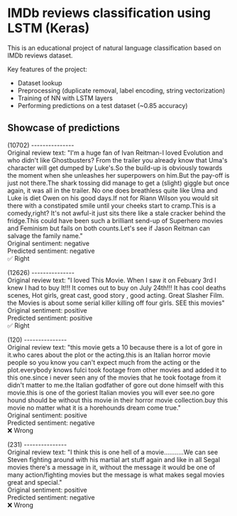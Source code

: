 # IMDb reviews classification using LSTM (Keras)
This is an educational project of natural language classification based on IMDb reviews dataset.

Key features of the project:
* Dataset lookup
* Preprocessing (duplicate removal, label encoding, string vectorization)
* Training of NN with LSTM layers
* Performing predictions on a test dataset (~0.85 accuracy)

## Showcase of predictions
(10702) ---------------\
Original review text: "I'm a huge fan of Ivan Reitman-I loved Evolution and who didn't like Ghostbusters? From the trailer you already know that Uma's character will get dumped by Luke's.So the build-up is obviously towards the moment when she unleashes her superpowers on him.But the pay-off is just not there.The shark tossing did manage to get a (slight) giggle but once again, it was all in the trailer. No one does breathless quite like Uma and Luke is diet Owen on his good days.If not for Riann Wilson you would sit there with a constipated smile until your cheeks start to cramp.This is a comedy,right?  It's not awful-it just sits there like a stale cracker behind the fridge.This could have been such a brilliant send-up of Superhero movies and Feminism but fails on both counts.Let's see if Jason Reitman can salvage the family name."\
Original sentiment: negative\
Predicted sentiment: negative\
✅ Right

(12626) ---------------\
Original review text: "I loved This Movie. When I saw it on Febuary 3rd I knew I had to buy It!!! It comes out to buy on July 24th!!! It has cool deaths scenes, Hot girls, great cast, good story , good acting. Great Slasher Film. the Movies is about some serial killer killing off four girls. SEE this movies"\
Original sentiment: positive\
Predicted sentiment: positive\
✅ Right

(120) ---------------\
Original review text: "this movie gets a 10 because there is a lot of gore in it.who cares about the plot or the acting.this is an Italian horror movie people so you know you can't expect much from the acting or the plot.everybody knows fulci took footage from other movies and added it to this one.since i never seen any of the movies that he took footage from it didn't matter to me.the Italian godfather of gore out done himself with this movie.this is one of the goriest Italian movies you will ever see.no gore hound should be without this movie in their horror movie collection.buy this movie no matter what it is a horehounds dream come true."\
Original sentiment: positive\
Predicted sentiment: negative\
❌ Wrong

(231) ---------------\
Original review text: "I think this is one hell of a movie...........We can see Steven fighting around with his martial art stuff again and like in all Segal movies there's a message in it, without the message it would be one of many action/fighting movies but the message is what makes segal movies great and special."\
Original sentiment: positive\
Predicted sentiment: negative\
❌ Wrong
